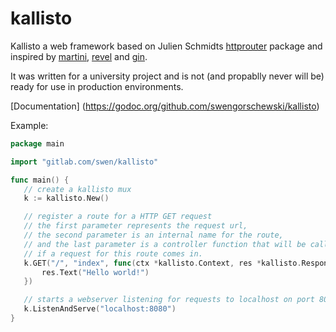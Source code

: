 # kallisto
 Kallisto a web framework based on Julien Schmidts [httprouter](https://github.com/julienschmidt/httprouter) package and inspired by [martini](https://github.com/go-martini/martini), [revel](https://github.com/revel/revel) and [gin](https://github.com/gin-gonic/gin).
 
 It was written for a university project and is not (and propablly never will be) ready for use in production environments.
 
 [Documentation] (https://godoc.org/github.com/swengorschewski/kallisto)
 
 Example:
 ```go
package main

import "gitlab.com/swen/kallisto"

func main() {
	// create a kallisto mux
	k := kallisto.New()

	// register a route for a HTTP GET request
	// the first parameter represents the request url,
	// the second parameter is an internal name for the route,
	// and the last parameter is a controller function that will be called
	// if a request for this route comes in.
	k.GET("/", "index", func(ctx *kallisto.Context, res *kallisto.Response) {
		res.Text("Hello world!")
	})

	// starts a webserver listening for requests to localhost on port 8080
	k.ListenAndServe("localhost:8080")
}
```
